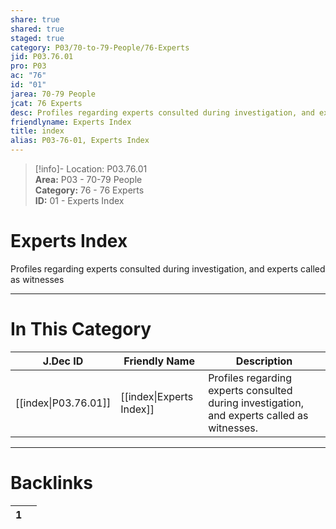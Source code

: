 ```yaml
---  
share: true  
shared: true  
staged: true  
category: P03/70-to-79-People/76-Experts  
jid: P03.76.01  
pro: P03  
ac: "76"  
id: "01"  
jarea: 70-79 People  
jcat: 76 Experts  
desc: Profiles regarding experts consulted during investigation, and experts called as witnesses.  
friendlyname: Experts Index  
title: index  
alias: P03-76-01, Experts Index  
---  
```

  
>[!info]- Location: P03.76.01  
>**Area:** P03 - 70-79 People  
>**Category:** 76 - 76 Experts  
>**ID:** 01 - Experts Index  
  
# Experts Index  
  
Profiles regarding experts consulted during investigation, and experts called as witnesses  
   
  
  
---  
# In This Category  
  
| J.Dec ID                                                                     | Friendly Name                                                                    | Description                                                                                 |  
| ---------------------------------------------------------------------------- | -------------------------------------------------------------------------------- | ------------------------------------------------------------------------------------------- |  
| [[index\|P03.76.01]] | [[index\|Experts Index]] | Profiles regarding experts consulted during investigation, and experts called as witnesses. |  
  
  
---  
# Backlinks  
<div><table class="dataview table-view-table"><thead class="table-view-thead"><tr class="table-view-tr-header"><th class="table-view-th"><span></span><span class="dataview small-text">1</span></th><th class="table-view-th"><span></span></th></tr></thead><tbody class="table-view-tbody"></tbody></table></div>